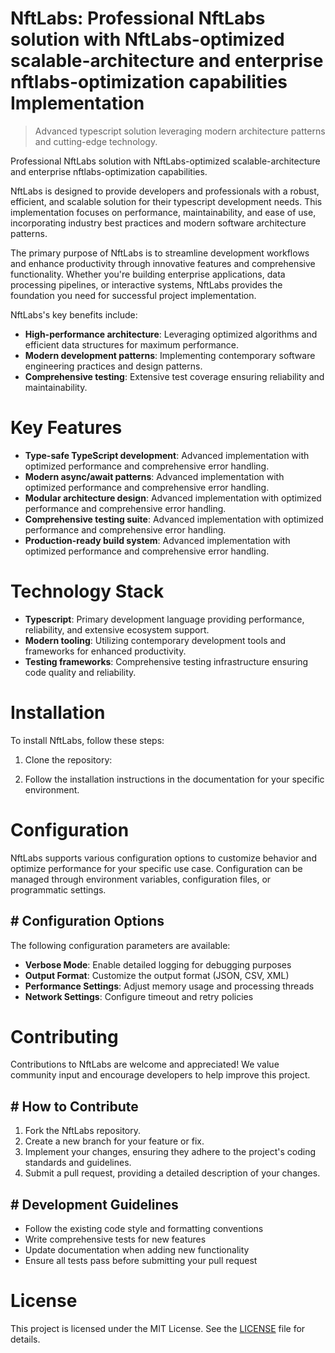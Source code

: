 <!-- fallback_NftLabs_20250902115920_62677 -->

# NftLabs: Professional NftLabs solution with NftLabs-optimized scalable-architecture and enterprise nftlabs-optimization capabilities Implementation
> Advanced typescript solution leveraging modern architecture patterns and cutting-edge technology.

Professional NftLabs solution with NftLabs-optimized scalable-architecture and enterprise nftlabs-optimization capabilities.

NftLabs is designed to provide developers and professionals with a robust, efficient, and scalable solution for their typescript development needs. This implementation focuses on performance, maintainability, and ease of use, incorporating industry best practices and modern software architecture patterns.

The primary purpose of NftLabs is to streamline development workflows and enhance productivity through innovative features and comprehensive functionality. Whether you're building enterprise applications, data processing pipelines, or interactive systems, NftLabs provides the foundation you need for successful project implementation.

NftLabs's key benefits include:

* **High-performance architecture**: Leveraging optimized algorithms and efficient data structures for maximum performance.
* **Modern development patterns**: Implementing contemporary software engineering practices and design patterns.
* **Comprehensive testing**: Extensive test coverage ensuring reliability and maintainability.

# Key Features

* **Type-safe TypeScript development**: Advanced implementation with optimized performance and comprehensive error handling.
* **Modern async/await patterns**: Advanced implementation with optimized performance and comprehensive error handling.
* **Modular architecture design**: Advanced implementation with optimized performance and comprehensive error handling.
* **Comprehensive testing suite**: Advanced implementation with optimized performance and comprehensive error handling.
* **Production-ready build system**: Advanced implementation with optimized performance and comprehensive error handling.

# Technology Stack

* **Typescript**: Primary development language providing performance, reliability, and extensive ecosystem support.
* **Modern tooling**: Utilizing contemporary development tools and frameworks for enhanced productivity.
* **Testing frameworks**: Comprehensive testing infrastructure ensuring code quality and reliability.

# Installation

To install NftLabs, follow these steps:

1. Clone the repository:


2. Follow the installation instructions in the documentation for your specific environment.

# Configuration

NftLabs supports various configuration options to customize behavior and optimize performance for your specific use case. Configuration can be managed through environment variables, configuration files, or programmatic settings.

## # Configuration Options

The following configuration parameters are available:

* **Verbose Mode**: Enable detailed logging for debugging purposes
* **Output Format**: Customize the output format (JSON, CSV, XML)
* **Performance Settings**: Adjust memory usage and processing threads
* **Network Settings**: Configure timeout and retry policies

# Contributing

Contributions to NftLabs are welcome and appreciated! We value community input and encourage developers to help improve this project.

## # How to Contribute

1. Fork the NftLabs repository.
2. Create a new branch for your feature or fix.
3. Implement your changes, ensuring they adhere to the project's coding standards and guidelines.
4. Submit a pull request, providing a detailed description of your changes.

## # Development Guidelines

* Follow the existing code style and formatting conventions
* Write comprehensive tests for new features
* Update documentation when adding new functionality
* Ensure all tests pass before submitting your pull request

# License

This project is licensed under the MIT License. See the [LICENSE](https://github.com/Valerian1964/NftLabs/blob/main/LICENSE) file for details.

